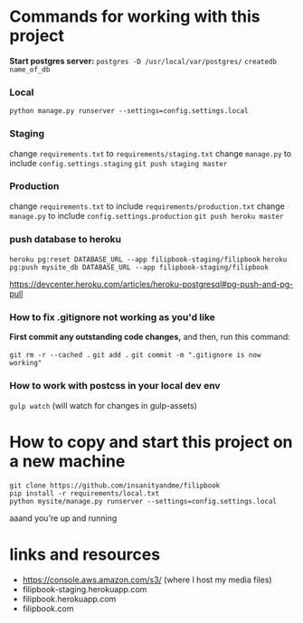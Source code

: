 # Commands for working with this project
**Start postgres server:**
`postgres -D /usr/local/var/postgres/`
`createdb name_of_db`

### Local
`python manage.py runserver --settings=config.settings.local` 

### Staging
change `requirements.txt` to `requirements/staging.txt`
change `manage.py` to include `config.settings.staging`
`git push staging master`

### Production
change `requirements.txt` to include `requirements/production.txt`
change `manage.py` to include `config.settings.production`
`git push heroku master`

### push database to heroku
`heroku pg:reset DATABASE_URL --app filipbook-staging/filipbook`
`heroku pg:push mysite_db DATABASE_URL --app filipbook-staging/filipbook`

https://devcenter.heroku.com/articles/heroku-postgresql#pg-push-and-pg-pull


### How to fix .gitignore not working as you'd like
**First commit any outstanding code changes,** and then, run this command:

`git rm -r --cached .`
`git add .`
`git commit -m ".gitignore is now working"`

### How to work with postcss in your local dev env
`gulp watch` (will watch for changes in gulp-assets)

# How to copy and start this project on a new machine
```
git clone https://github.com/insanityandme/filipbook
pip install -r requirements/local.txt
python mysite/manage.py runserver --settings=config.settings.local
```

aaand you're up and running

# links and resources
* https://console.aws.amazon.com/s3/ (where I host my media files)
* filipbook-staging.herokuapp.com
* filipbook.herokuapp.com
* filipbook.com
